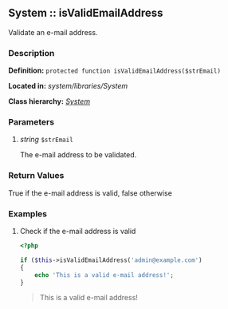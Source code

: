 
System :: isValidEmailAddress
-------------------------------------------

Validate an e-mail address.


### Description ###

**Definition:** `protected function isValidEmailAddress($strEmail)`

**Located in:** *system/libraries/System*

**Class hierarchy:** *[System](../System.md)*


### Parameters ###

1. *string* `$strEmail`

	The e-mail address to be validated.


### Return Values ###

True if the e-mail address is valid, false otherwise
	

### Examples ###

1. Check if the e-mail address is valid

	```php
	<?php

	if ($this->isValidEmailAddress('admin@example.com')
	{
		echo 'This is a valid e-mail address!';
	}
	```
	> This is a valid e-mail address!

